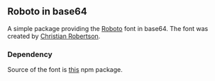## Roboto in base64

A simple package providing the [Roboto](http://www.google.com/fonts/specimen/Roboto) font in base64. The font was created by [Christian Robertson](https://plus.google.com/110879635926653430880/about).

### Dependency

Source of the font is [this](https://www.npmjs.com/package/roboto-fontface) npm package.

